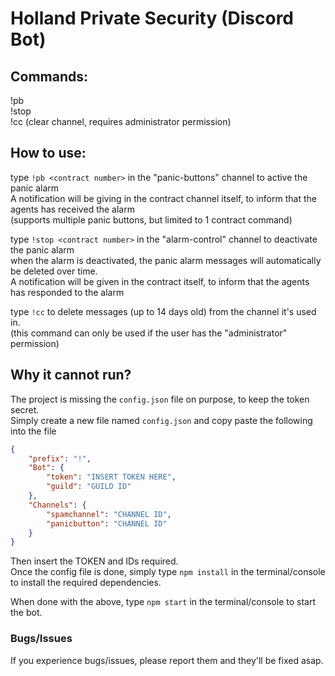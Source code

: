 # Holland Private Security (Discord Bot)

## Commands:
!pb <contract number><br>
!stop <contract number><br>
!cc (clear channel, requires administrator permission)

## How to use:
type `!pb <contract number>` in the "panic-buttons" channel to active the panic alarm<br>
A notification will be giving in the contract channel itself, to inform that the agents has received the alarm<br>
(supports multiple panic buttons, but limited to 1 contract command)<br>

type `!stop <contract number>` in the "alarm-control" channel to deactivate the panic alarm<br>
when the alarm is deactivated, the panic alarm messages will automatically be deleted over time.<br>
A notification will be given in the contract itself, to inform that the agents has responded to the alarm<br>

type `!cc` to delete messages (up to 14 days old) from the channel it's used in.<br>
(this command can only be used if the user has the "administrator" permission)

## Why it cannot run?
The project is missing the `config.json` file on purpose, to keep the token secret.<br>
Simply create a new file named `config.json` and copy paste the following into the file
```json
{
    "prefix": "!",
    "Bot": {
        "token": "INSERT TOKEN HERE",
        "guild": "GUILD ID"
    },
    "Channels": {
        "spamchannel": "CHANNEL ID",
        "panicbutton": "CHANNEL ID"
    }
}
```
Then insert the TOKEN and IDs required.<br>
Once the config file is done, simply type `npm install` in the terminal/console to install the required dependencies.

When done with the above, type `npm start` in the terminal/console to start the bot.
  
### Bugs/Issues
If you experience bugs/issues, please report them and they'll be fixed asap.
